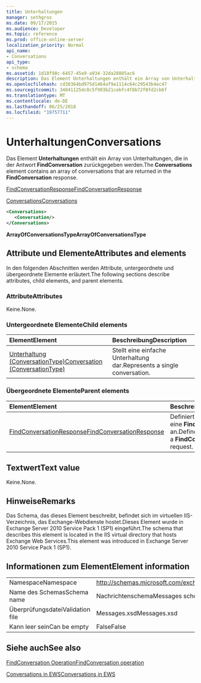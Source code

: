 ```yaml
---
title: Unterhaltungen
manager: sethgros
ms.date: 09/17/2015
ms.audience: Developer
ms.topic: reference
ms.prod: office-online-server
localization_priority: Normal
api_name:
- Conversations
api_type:
- schema
ms.assetid: 1d18f98c-6457-45e9-a934-32da20885ac6
description: Das Element Unterhaltungen enthält ein Array von Unterhaltungen, die in der Antwort FindConversation zurückgegeben werden.
ms.openlocfilehash: cd36364bd975d1464af9a1114c64c29543b4ec47
ms.sourcegitcommit: 34041125dc8c5f993b21cebfc4f8b72f0fd2cb6f
ms.translationtype: MT
ms.contentlocale: de-DE
ms.lasthandoff: 06/25/2018
ms.locfileid: "19757711"
---
```

# <a name="conversations"></a><span data-ttu-id="ad40b-103">Unterhaltungen</span><span class="sxs-lookup"><span data-stu-id="ad40b-103">Conversations</span></span>

<span data-ttu-id="ad40b-104">Das Element **Unterhaltungen** enthält ein Array von Unterhaltungen, die in der Antwort **FindConversation** zurückgegeben werden.</span><span class="sxs-lookup"><span data-stu-id="ad40b-104">The **Conversations** element contains an array of conversations that are returned in the **FindConversation** response.</span></span> 
  
[<span data-ttu-id="ad40b-105">FindConversationResponse</span><span class="sxs-lookup"><span data-stu-id="ad40b-105">FindConversationResponse</span></span>](findconversationresponse.md)
  
[<span data-ttu-id="ad40b-106">Conversations</span><span class="sxs-lookup"><span data-stu-id="ad40b-106">Conversations</span></span>](conversations-ex15websvcsotherref.md)
  
```xml
<Conversations>
   <Conversation/>
</Conversations>
```

 <span data-ttu-id="ad40b-107">**ArrayOfConversationsType**</span><span class="sxs-lookup"><span data-stu-id="ad40b-107">**ArrayOfConversationsType**</span></span>
## <a name="attributes-and-elements"></a><span data-ttu-id="ad40b-108">Attribute und Elemente</span><span class="sxs-lookup"><span data-stu-id="ad40b-108">Attributes and elements</span></span>

<span data-ttu-id="ad40b-109">In den folgenden Abschnitten werden Attribute, untergeordnete und übergeordnete Elemente erläutert.</span><span class="sxs-lookup"><span data-stu-id="ad40b-109">The following sections describe attributes, child elements, and parent elements.</span></span>
  
### <a name="attributes"></a><span data-ttu-id="ad40b-110">Attribute</span><span class="sxs-lookup"><span data-stu-id="ad40b-110">Attributes</span></span>

<span data-ttu-id="ad40b-111">Keine.</span><span class="sxs-lookup"><span data-stu-id="ad40b-111">None.</span></span>
  
### <a name="child-elements"></a><span data-ttu-id="ad40b-112">Untergeordnete Elemente</span><span class="sxs-lookup"><span data-stu-id="ad40b-112">Child elements</span></span>

|<span data-ttu-id="ad40b-113">**Element**</span><span class="sxs-lookup"><span data-stu-id="ad40b-113">**Element**</span></span>|<span data-ttu-id="ad40b-114">**Beschreibung**</span><span class="sxs-lookup"><span data-stu-id="ad40b-114">**Description**</span></span>|
|:-----|:-----|
|[<span data-ttu-id="ad40b-115">Unterhaltung (ConversationType)</span><span class="sxs-lookup"><span data-stu-id="ad40b-115">Conversation (ConversationType)</span></span>](conversation-conversationtype.md) <br/> |<span data-ttu-id="ad40b-116">Stellt eine einfache Unterhaltung dar.</span><span class="sxs-lookup"><span data-stu-id="ad40b-116">Represents a single conversation.</span></span>  <br/> |
   
### <a name="parent-elements"></a><span data-ttu-id="ad40b-117">Übergeordnete Elemente</span><span class="sxs-lookup"><span data-stu-id="ad40b-117">Parent elements</span></span>

|<span data-ttu-id="ad40b-118">**Element**</span><span class="sxs-lookup"><span data-stu-id="ad40b-118">**Element**</span></span>|<span data-ttu-id="ad40b-119">**Beschreibung**</span><span class="sxs-lookup"><span data-stu-id="ad40b-119">**Description**</span></span>|
|:-----|:-----|
|[<span data-ttu-id="ad40b-120">FindConversationResponse</span><span class="sxs-lookup"><span data-stu-id="ad40b-120">FindConversationResponse</span></span>](findconversationresponse.md) <br/> |<span data-ttu-id="ad40b-121">Definiert eine Antwort auf eine **FindConversation** an.</span><span class="sxs-lookup"><span data-stu-id="ad40b-121">Defines a response to a **FindConversation** request.</span></span>  <br/> |
   
## <a name="text-value"></a><span data-ttu-id="ad40b-122">Textwert</span><span class="sxs-lookup"><span data-stu-id="ad40b-122">Text value</span></span>

<span data-ttu-id="ad40b-123">Keine.</span><span class="sxs-lookup"><span data-stu-id="ad40b-123">None.</span></span>
  
## <a name="remarks"></a><span data-ttu-id="ad40b-124">Hinweise</span><span class="sxs-lookup"><span data-stu-id="ad40b-124">Remarks</span></span>

<span data-ttu-id="ad40b-125">Das Schema, das dieses Element beschreibt, befindet sich im virtuellen IIS-Verzeichnis, das Exchange-Webdienste hostet.Dieses Element wurde in Exchange Server 2010 Service Pack 1 (SP1) eingeführt.</span><span class="sxs-lookup"><span data-stu-id="ad40b-125">The schema that describes this element is located in the IIS virtual directory that hosts Exchange Web Services.This element was introduced in Exchange Server 2010 Service Pack 1 (SP1).</span></span>
  
## <a name="element-information"></a><span data-ttu-id="ad40b-126">Informationen zum Element</span><span class="sxs-lookup"><span data-stu-id="ad40b-126">Element information</span></span>

|||
|:-----|:-----|
|<span data-ttu-id="ad40b-127">Namespace</span><span class="sxs-lookup"><span data-stu-id="ad40b-127">Namespace</span></span>  <br/> |http://schemas.microsoft.com/exchange/services/2006/messages  <br/> |
|<span data-ttu-id="ad40b-128">Name des Schemas</span><span class="sxs-lookup"><span data-stu-id="ad40b-128">Schema name</span></span>  <br/> |<span data-ttu-id="ad40b-129">Nachrichtenschema</span><span class="sxs-lookup"><span data-stu-id="ad40b-129">Messages schema</span></span>  <br/> |
|<span data-ttu-id="ad40b-130">Überprüfungsdatei</span><span class="sxs-lookup"><span data-stu-id="ad40b-130">Validation file</span></span>  <br/> |<span data-ttu-id="ad40b-131">Messages.xsd</span><span class="sxs-lookup"><span data-stu-id="ad40b-131">Messages.xsd</span></span>  <br/> |
|<span data-ttu-id="ad40b-132">Kann leer sein</span><span class="sxs-lookup"><span data-stu-id="ad40b-132">Can be empty</span></span>  <br/> |<span data-ttu-id="ad40b-133">False</span><span class="sxs-lookup"><span data-stu-id="ad40b-133">False</span></span>  <br/> |
   
## <a name="see-also"></a><span data-ttu-id="ad40b-134">Siehe auch</span><span class="sxs-lookup"><span data-stu-id="ad40b-134">See also</span></span>



[<span data-ttu-id="ad40b-135">FindConversation Operation</span><span class="sxs-lookup"><span data-stu-id="ad40b-135">FindConversation operation</span></span>](findconversation-operation.md)


[<span data-ttu-id="ad40b-136">Conversations in EWS</span><span class="sxs-lookup"><span data-stu-id="ad40b-136">Conversations in EWS</span></span>](http://msdn.microsoft.com/library/91e64629-db6c-4c94-9dcb-d386232e8467%28Office.15%29.aspx)


